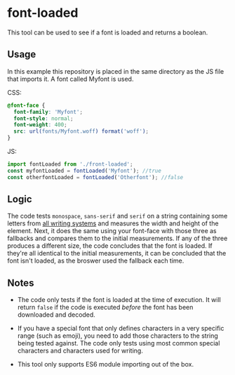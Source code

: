 
# font-loaded

This tool can be used to see if a font is loaded and returns a boolean.

## Usage

In this example this repository is placed in the same directory as the JS file that imports it. A font called Myfont is used.

CSS:
```css
@font-face {
  font-family: 'Myfont';
  font-style: normal;
  font-weight: 400;
  src: url(fonts/Myfont.woff) format('woff');
}
```
JS:
```js
import fontLoaded from './front-loaded';
const myfontLoaded = fontLoaded('Myfont'); //true
const otherfontLoaded = fontLoaded('Otherfont'); //false
```

## Logic

The code tests `monospace`, `sans-serif` and `serif` on a string containing some letters from [all writing systems](https://en.wikipedia.org/wiki/List_of_writing_systems#List_of_writing_scripts_by_adoption) and measures the width and height of the element. Next, it does the same using your font-face with those three as fallbacks and compares them to the initial measurements. If any of the three produces a different size, the code concludes that the font is loaded. If they're all identical to the initial measurements, it can be concluded that the font isn't loaded, as the broswer used the fallback each time.

## Notes

* The code only tests if the font is loaded at the time of execution. It will return `false` if the code is executed *before* the font has been downloaded and decoded.

* If you have a special font that only defines characters in a very specific range (such as emoji), you need to add those characters to the string being tested against. The code only tests using most common special characters and characters used for writing.

* This tool only supports ES6 module importing out of the box.
